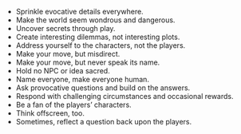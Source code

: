 * Sprinkle evocative details everywhere.
* Make the world seem wondrous and dangerous.
* Uncover secrets through play.
* Create interesting dilemmas, not interesting plots.
* Address yourself to the characters, not the players.
* Make your move, but misdirect.
* Make your move, but never speak its name.
* Hold no NPC or idea sacred.
* Name everyone, make everyone human.
* Ask provocative questions and build on the answers.
* Respond with challenging circumstances and occasional rewards.
* Be a fan of the players’ characters.
* Think offscreen, too.
* Sometimes, reflect a question back upon the players.
